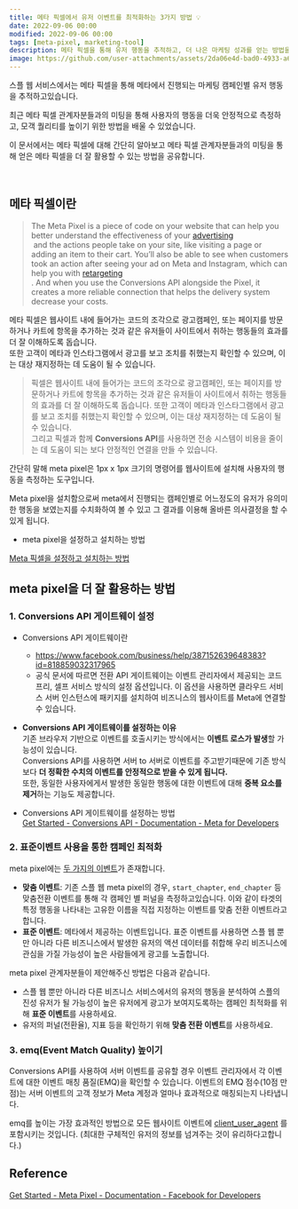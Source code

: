 ```yaml
---
title: 메타 픽셀에서 유저 이벤트를 최적화하는 3가지 방법 💡
date: 2022-09-06 00:00
modified: 2022-09-06 00:00
tags: [meta-pixel, marketing-tool]
description: 메타 픽셀을 통해 유저 행동을 추적하고, 더 나은 마케팅 성과를 얻는 방법을 공유합니다.
image: https://github.com/user-attachments/assets/2da06e4d-bad0-4933-a610-342f8f5bf91d
---
```


<aside>

스플 웹 서비스에서는 메타 픽셀을 통해 메타에서 진행되는 마케팅 캠페인별 유저 행동을 추적하고있습니다. <br/>

최근 메타 픽셀 관계자분들과의 미팅을 통해 사용자의 행동을 더욱 안정적으로 측정하고, 모객 퀄리티를 높이기 위한 방법을 배울 수 있었습니다.

이 문서에서는 메타 픽셀에 대해 간단히 알아보고 메타 픽셀 관계자분들과의 미팅을 통해 얻은 메타 픽셀을 더 잘 활용할 수 있는 방법을 공유합니다.

</aside>

<br/>

## 메타 픽셀이란

> The Meta Pixel is a piece of code on your website that can help you better understand the effectiveness of your [advertising](https://www.facebook.com/business/ads) <br/>
>  and the actions people take on your site, like visiting a page or adding an item to their cart. You’ll also be able to see when customers took an action after seeing your ad on Meta and Instagram, which can help you with [retargeting](https://www.facebook.com/business/goals/retargeting)<br/>
> . And when you use the Conversions API alongside the Pixel, it creates a more reliable connection that helps the delivery system decrease your costs.

메타 픽셀은 웹사이트 내에 들어가는 코드의 조각으로 광고캠페인, 또는 페이지를 방문하거나 카트에 항목을 추가하는 것과 같은 유저들이 사이트에서 취하는 행동들의 효과를 더 잘 이해하도록 돕습니다. <br/>
또한 고객이 메타과 인스타그램에서 광고를 보고 조치를 취했는지 확인할 수 있으며, 이는 대상 재지정하는 데 도움이 될 수 있습니다.

> 픽셀은 웹사이트 내에 들어가는 코드의 조각으로 광고캠페인, 또는 페이지를 방문하거나 카트에 항목을 추가하는 것과 같은 유저들이 사이트에서 취하는 행동들의 효과를 더 잘 이해하도록 돕습니다. 또한 고객이 메타과 인스타그램에서 광고를 보고 조치를 취했는지 확인할 수 있으며, 이는 대상 재지정하는 데 도움이 될 수 있습니다.<br/>
> 그리고 픽셀과 함께 **Conversions API**를 사용하면 전송 시스템이 비용을 줄이는 데 도움이 되는 보다 안정적인 연결을 만들 수 있습니다.<br/>

간단히 말해 meta pixel은 1px x 1px 크기의 명령어를 웹사이트에 설치해 사용자의 행동을 측정하는 도구입니다.

Meta pixel을 설치함으로써 meta에서 진행되는 캠페인별로 어느정도의 유저가 유의미한 행동을 보였는지를 수치화하여 볼 수 있고 그 결과를 이용해 올바른 의사결정을 할 수 있게 됩니다.

- meta pixel을 설정하고 설치하는 방법

[Meta 픽셀을 설정하고 설치하는 방법](https://www.facebook.com/business/help/952192354843755?id=1205376682832142)

## meta pixel을 더 잘 활용하는 방법

### 1. **Conversions API 게이트웨이 설정**

- Conversions API 게이트웨이란

  - https://www.facebook.com/business/help/387152639648383?id=818859032317965
  - 공식 문서에 따르면 전환 API 게이트웨이는 이벤트 관리자에서 제공되는 코드 프리, 셀프 서비스 방식의 설정 옵션입니다. 이 옵션을 사용하면 클라우드 서비스 서버 인스턴스에 패키지를 설치하여 비즈니스의 웹사이트를 Meta에 연결할 수 있습니다.

- **Conversions API 게이트웨이를 설정하는 이유** <br/>
  기존 브라우저 기반으로 이벤트를 호출시키는 방식에서는 **이벤트 로스가 발생**할 가능성이 있습니다.<br/>
  Conversions API를 사용하면 서버 to 서버로 이벤트를 주고받기때문에 기존 방식보다 **더 정확한 수치의 이벤트를 안정적으로 받을 수 있게 됩니다.** <br/>
  또한, 동일한 사용자에게서 발생한 동일한 행동에 대한 이벤트에 대해 **중복 요소를 제거**하는 기능도 제공합니다.

- Conversions API 게이트웨이를 설정하는 방법<br/>
  [Get Started - Conversions API - Documentation - Meta for Developers](https://developers.facebook.com/docs/marketing-api/conversions-api/get-started)

### 2. 표준이벤트 사용을 통한 캠페인 최적화

meta pixel에는 [두 가지의 이벤트](https://www.facebook.com/business/help/964258670337005?id=1205376682832142)가 존재합니다.

- **맞춤 이벤트**: 기존 스플 웹 meta pixel의 경우, `start_chapter`, `end_chapter` 등 맞춤전환 이벤트를 통해 각 캠페인 별 퍼널을 측정하고있습니다. 이와 같이 타겟의 특정 행동을 나타내는 고유한 이름을 직접 지정하는 이벤트를 맞춤 전환 이벤트라고 합니다.
- **표준 이벤트**: 메타에서 제공하는 이벤트입니다. 표준 이벤트를 사용하면 스플 웹 뿐만 아니라 다른 비즈니스에서 발생한 유저의 액션 데이터를 취합해 우리 비즈니스에 관심을 가질 가능성이 높은 사람들에게 광고를 노출합니다.

meta pixel 관계자분들이 제안해주신 방법은 다음과 같습니다.

- 스플 웹 뿐만 아니라 다른 비즈니스 서비스에서의 유저의 행동을 분석하여 스플의 진성 유저가 될 가능성이 높은 유저에게 광고가 보여지도록하는 캠페인 최적화를 위해 **표준 이벤트**를 사용하세요.
- 유저의 퍼널(전환율), 지표 등을 확인하기 위해 **맞춤 전환 이벤트**를 사용하세요.

### 3. emq(Event Match Quality) 높이기

Conversions API를 사용하여 서버 이벤트를 공유할 경우 이벤트 관리자에서 각 이벤트에 대한 이벤트 매칭 품질(EMQ)을 확인할 수 있습니다. 이벤트의 EMQ 점수(10점 만점)는 서버 이벤트의 고객 정보가 Meta 계정과 얼마나 효과적으로 매칭되는지 나타냅니다.

emq를 높이는 가장 효과적인 방법으로 모든 웹사이트 이벤트에 [client_user_agent](https://developers.facebook.com/docs/marketing-api/conversions-api/parameters/customer-information-parameters#client-user-agent) 를 포함시키는 것입니다.
(최대한 구체적인 유저의 정보를 넘겨주는 것이 유리하다고합니다.)

## Reference

[Get Started - Meta Pixel - Documentation - Facebook for Developers](https://developers.facebook.com/docs/meta-pixel/get-started)
